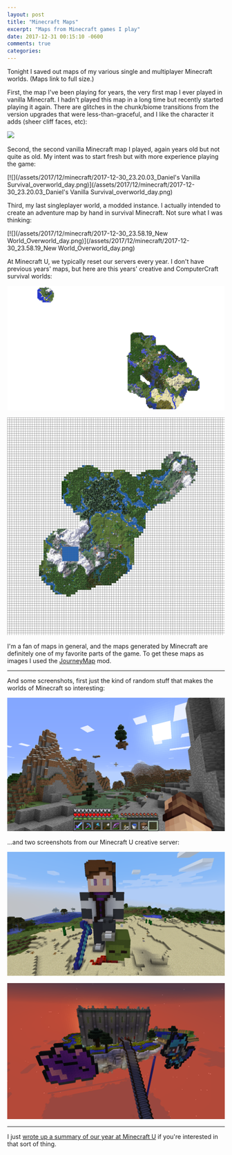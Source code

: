 ```yaml
---
layout: post
title: "Minecraft Maps"
excerpt: "Maps from Minecraft games I play"
date: 2017-12-31 00:15:10 -0600
comments: true
categories: 
---
```


Tonight I saved out maps of my various single and multiplayer Minecraft worlds. (Maps link to full size.)

First, the map I've been playing for years, the very first map I ever played in vanilla Minecraft. I hadn't played this map in a long time but recently started playing it again. There are glitches in the chunk/biome transitions from the version upgrades that were less-than-graceful, and I like the character it adds (sheer cliff faces, etc):

[![](/assets/2017/12/minecraft/2017-12-30_23.29.16_Zanzibar_overworld_day.png)](/assets/2017/12/minecraft/2017-12-30_23.29.16_Zanzibar_overworld_day.png)

Second, the second vanilla Minecraft map I played, again years old but not quite as old. My intent was to start fresh but with more experience playing the game:

[![](/assets/2017/12/minecraft/2017-12-30_23.20.03_Daniel's Vanilla Survival_overworld_day.png)](/assets/2017/12/minecraft/2017-12-30_23.20.03_Daniel's Vanilla Survival_overworld_day.png)

Third, my last singleplayer world, a modded instance. I actually intended to create an adventure map by hand in survival Minecraft. Not sure what I was thinking:

[![](/assets/2017/12/minecraft/2017-12-30_23.58.19_New World_Overworld_day.png)](/assets/2017/12/minecraft/2017-12-30_23.58.19_New World_Overworld_day.png)

At Minecraft U, we typically reset our servers every year. I don't have previous years' maps, but here are this years' creative and ComputerCraft survival worlds:

[![](/assets/2017/12/minecraft/2017-12-30_23.40.32_MCU~Creative_overworld_day.png)](/assets/2017/12/minecraft/2017-12-30_23.40.32_MCU~Creative_overworld_day.png)

[![](/assets/2017/12/minecraft/2017-12-30_23.45.20_MCU~CC_Overworld_day.png)](/assets/2017/12/minecraft/2017-12-30_23.45.20_MCU~CC_Overworld_day.png)

I'm a fan of maps in general, and the maps generated by Minecraft are definitely one of my favorite parts of the game. To get these maps as images I used the [JourneyMap](http://journeymap.info/Home) mod.

---

And some screenshots, first just the kind of random stuff that makes the worlds of Minecraft so interesting:

![](/assets/2017/12/minecraft/2016-11-15_20.29.00.png)

...and two screenshots from our Minecraft U creative server:

![](/assets/2017/12/minecraft/2017-09-30_13.32.16.png)

![](/assets/2017/12/minecraft/2017-12-30_17.19.59.png)

---

I just [wrote up a summary of our year at Minecraft U](http://mailchi.mp/40dcb1cd8c4d/minecraft-us-2017) if you're interested in that sort of thing.
